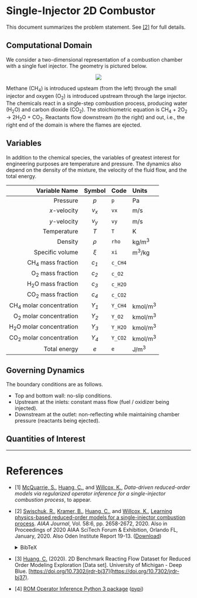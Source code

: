 # Single-Injector 2D Combustor

This document summarizes the problem statement.
See [\[2\]](#references) for full details.

## Computational Domain

We consider a two-dimensional representation of a combustion chamber with a single fuel injector.
The geometry is pictured below.

<p align="center"><img src="https://raw.githubusercontent.com/Willcox-Research-Group/ROM-OpInf-Combustion-2D/master/docs/figures/domain.svg"></p>

Methane (CH<sub>4</sub>) is introduced upsteam (from the left) through the small injector and oxygen (O<sub>2</sub>) is introduced upstream through the large injector.
The chemicals react in a single-step combustion process, producing water (H<sub>2</sub>O) and carbon dioxide (CO<sub>2</sub>).
The stoichiometric equation is CH<sub>4</sub> + 2O<sub>2</sub> -> 2H<sub>2</sub>O + CO<sub>2</sub>.
Reactants flow downstream (to the right) and out, i.e., the right end of the domain is where the flames are ejected.

## Variables

In addition to the chemical species, the variables of greatest interest for engineering purposes are temperature and pressure.
The dynamics also depend on the density of the mixture, the velocity of the fluid flow, and the total energy.

| Variable Name | Symbol | Code | Units |
|          ---: | :---:  | :--- | :---  |
| Pressure | _p_ | `p` | Pa | 
| _x_-velocity | _v_<sub>_x_</sub> | `vx` | m/s |
| _y_-velocity | _v_<sub>_y_</sub> | `vy` | m/s |
| Temperature | _T_ | `T` | K |
| Density | _ρ_ | `rho` | kg/m<sup>3</sup> |
| Specific volume | _ξ_ | `xi` | m<sup>3</sup>/kg |
| CH<sub>4</sub> mass fraction | _c_<sub>_1_</sub> | `c_CH4` | |
|  O<sub>2</sub> mass fraction | _c_<sub>_2_</sub> |  `c_O2` | |
| H<sub>2</sub>O mass fraction | _c_<sub>_3_</sub> | `c_H2O` | |
| CO<sub>2</sub> mass fraction | _c_<sub>_4_</sub> | `c_CO2` | |
| CH<sub>4</sub> molar concentration | _Y_<sub>_1_</sub> | `Y_CH4` | kmol/m<sup>3</sup> |
|  O<sub>2</sub> molar concentration | _Y_<sub>_2_</sub> |  `Y_O2` | kmol/m<sup>3</sup> |
| H<sub>2</sub>O molar concentration | _Y_<sub>_3_</sub> | `Y_H2O` | kmol/m<sup>3</sup> |
| CO<sub>2</sub> molar concentration | _Y_<sub>_4_</sub> | `Y_CO2` | kmol/m<sup>3</sup> |
| Total energy | _e_ | `e` | J/m<sup>3</sup> |

## Governing Dynamics

The boundary conditions are as follows.
- Top and bottom wall: no-slip conditions.
- Upstream at the inlets: constant mass flow (fuel / oxidizer being injected).
- Downstream at the outlet: non-reflecting while maintaining chamber pressure (reactants being ejected).

## Quantities of Interest

---

# References

- \[1\] [McQuarrie, S.](https://scholar.google.com/citations?user=qQ6JDJ4AAAAJ), [Huang, C.](https://scholar.google.com/citations?user=lUXijaQAAAAJ), and [Willcox, K.](https://kiwi.oden.utexas.edu/), _Data-driven reduced-order models via regularized operator inference for a single-injector combustion process_, to appear.

- \[2\] [Swischuk, R.](https://scholar.google.com/citations?user=L9D0LBsAAAAJ), [Kramer, B.](http://kramer.ucsd.edu/), [Huang, C.](https://scholar.google.com/citations?user=lUXijaQAAAAJ), and [Willcox, K.](https://kiwi.oden.utexas.edu/), [Learning physics-based reduced-order models for a single-injector combustion process](https://arc.aiaa.org/doi/10.2514/1.J058943). _AIAA Journal_, Vol. 58:6, pp. 2658-2672, 2020. Also in Proceedings of 2020 AIAA SciTech Forum & Exhibition, Orlando FL, January, 2020. Also Oden Institute Report 19-13.
([Download](https://kiwi.oden.utexas.edu/papers/learning-reduced-model-combustion-Swischuk-Kramer-Huang-Willcox.pdf))<details><summary>BibTeX</summary><pre>
@article{SKHW2020ROMCombustion,
    title     = {Learning physics-based reduced-order models for a single-injector combustion process},
    author    = {Swischuk, R. and Kramer, B. and Huang, C. and Willcox, K.},
    journal   = {AIAA Journal},
    volume    = {58},
    number    = {6},
    pages     = {2658--2672},
    year      = {2020},
    publisher = {American Institute of Aeronautics and Astronautics}
}</pre></details>

- \[3\] [Huang, C.](https://scholar.google.com/citations?user=lUXijaQAAAAJ) (2020). 2D Benchmark Reacting Flow Dataset for Reduced Order Modeling Exploration \[Data set\]. University of Michigan - Deep Blue. [https://doi.org/10.7302/jrdr-bj37](https://doi.org/10.7302/jrdr-bj37).

- \[4\] [ROM Operator Inference Python 3 package](https://github.com/Willcox-Research-Group/rom-operator-inference-Python3) ([pypi](https://pypi.org/project/rom-operator-inference/))

